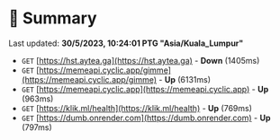 # 📖 Summary
Last updated: **30/5/2023, 10:24:01 PTG "Asia/Kuala_Lumpur"**

- `GET` [https://hst.aytea.ga](https://hst.aytea.ga) - **Down** (1405ms)
- `GET` [https://memeapi.cyclic.app/gimme](https://memeapi.cyclic.app/gimme) - **Up** (6131ms)
- `GET` [https://memeapi.cyclic.app](https://memeapi.cyclic.app) - **Up** (963ms)
- `GET` [https://klik.ml/health](https://klik.ml/health) - **Up** (769ms)
- `GET` [https://dumb.onrender.com](https://dumb.onrender.com) - **Up** (797ms)
